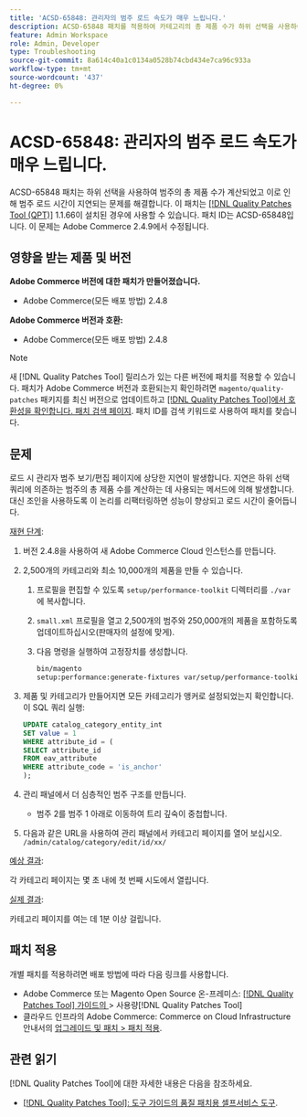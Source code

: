 ```yaml
---
title: 'ACSD-65848: 관리자의 범주 로드 속도가 매우 느립니다.'
description: ACSD-65848 패치를 적용하여 카테고리의 총 제품 수가 하위 선택을 사용하여 계산되어 카테고리 로드 시간이 지연되는 Adobe Commerce 문제를 해결합니다.
feature: Admin Workspace
role: Admin, Developer
type: Troubleshooting
source-git-commit: 8a614c40a1c0134a0528b74cbd434e7ca96c933a
workflow-type: tm+mt
source-wordcount: '437'
ht-degree: 0%

---
```



# ACSD-65848: 관리자의 범주 로드 속도가 매우 느립니다.

ACSD-65848 패치는 하위 선택을 사용하여 범주의 총 제품 수가 계산되었고 이로 인해 범주 로드 시간이 지연되는 문제를 해결합니다. 이 패치는 [[!DNL Quality Patches Tool (QPT)]](/help/tools/quality-patches-tool/quality-patches-tool-to-self-serve-quality-patches.md) 1.1.66이 설치된 경우에 사용할 수 있습니다. 패치 ID는 ACSD-65848입니다. 이 문제는 Adobe Commerce 2.4.9에서 수정됩니다.

## 영향을 받는 제품 및 버전

**Adobe Commerce 버전에 대한 패치가 만들어졌습니다.**

* Adobe Commerce(모든 배포 방법) 2.4.8

**Adobe Commerce 버전과 호환:**

* Adobe Commerce(모든 배포 방법) 2.4.8

>[!NOTE]
>
>새 [!DNL Quality Patches Tool] 릴리스가 있는 다른 버전에 패치를 적용할 수 있습니다. 패치가 Adobe Commerce 버전과 호환되는지 확인하려면 `magento/quality-patches` 패키지를 최신 버전으로 업데이트하고 [[!DNL Quality Patches Tool]에서 호환성을 확인합니다. 패치 검색 페이지](https://experienceleague.adobe.com/tools/commerce-quality-patches/index.html). 패치 ID를 검색 키워드로 사용하여 패치를 찾습니다.

## 문제

로드 시 관리자 범주 보기/편집 페이지에 상당한 지연이 발생합니다. 지연은 하위 선택 쿼리에 의존하는 범주의 총 제품 수를 계산하는 데 사용되는 메서드에 의해 발생합니다. 대신 조인을 사용하도록 이 논리를 리팩터링하면 성능이 향상되고 로드 시간이 줄어듭니다.

<u>재현 단계</u>:

1. 버전 2.4.8을 사용하여 새 Adobe Commerce Cloud 인스턴스를 만듭니다.
1. 2,500개의 카테고리와 최소 10,000개의 제품을 만들 수 있습니다.
   1. 프로필을 편집할 수 있도록 `setup/performance-toolkit` 디렉터리를 `./var`에 복사합니다.
   1. `small.xml` 프로필을 열고 2,500개의 범주와 250,000개의 제품을 포함하도록 업데이트하십시오(판매자의 설정에 맞게).
   1. 다음 명령을 실행하여 고정장치를 생성합니다.

      ```bash
      bin/magento 
      setup:performance:generate-fixtures var/setup/performance-toolkit/profiles/ce/small.xml
      ```

1. 제품 및 카테고리가 만들어지면 모든 카테고리가 앵커로 설정되었는지 확인합니다. 이 SQL 쿼리 실행:

   ```sql
   UPDATE catalog_category_entity_int 
   SET value = 1 
   WHERE attribute_id = (
   SELECT attribute_id 
   FROM eav_attribute 
   WHERE attribute_code = 'is_anchor'
   );
   ```

1. 관리 패널에서 더 심층적인 범주 구조를 만듭니다.
   * 범주 2를 범주 1 아래로 이동하여 트리 깊숙이 중첩합니다.
1. 다음과 같은 URL을 사용하여 관리 패널에서 카테고리 페이지를 열어 보십시오.
   ```/admin/catalog/category/edit/id/xx/```

<u>예상 결과</u>:

각 카테고리 페이지는 몇 초 내에 첫 번째 시도에서 열립니다.

<u>실제 결과</u>:

카테고리 페이지를 여는 데 1분 이상 걸립니다.

## 패치 적용

개별 패치를 적용하려면 배포 방법에 따라 다음 링크를 사용합니다.

* Adobe Commerce 또는 Magento Open Source 온-프레미스: [[!DNL Quality Patches Tool]  가이드의 ](/help/tools/quality-patches-tool/usage.md)> 사용량[!DNL Quality Patches Tool]
* 클라우드 인프라의 Adobe Commerce: Commerce on Cloud Infrastructure 안내서의 [업그레이드 및 패치 > 패치 적용](https://experienceleague.adobe.com/docs/commerce-cloud-service/user-guide/develop/upgrade/apply-patches.html).

## 관련 읽기

[!DNL Quality Patches Tool]에 대한 자세한 내용은 다음을 참조하세요.

* [[!DNL Quality Patches Tool]: 도구 가이드의 품질 패치용 셀프서비스 도구](/help/tools/quality-patches-tool/quality-patches-tool-to-self-serve-quality-patches.md).
